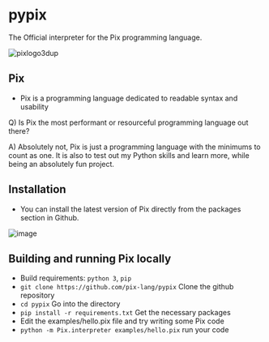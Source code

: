 # pypix
   The Official interpreter for the Pix programming language.
  
  ![pixlogo3dup](https://user-images.githubusercontent.com/77634274/133933971-7c102160-9f8a-4944-93af-d29ed5465ce6.jpeg)


## Pix
  - Pix is a programming language dedicated to readable syntax and usability

  Q) Is Pix the most performant or resourceful programming language out there?
  
  A) Absolutely not, Pix is just a programming language with the minimums to count as one.
  It is also to test out my Python skills and learn more, while being an absolutely fun project.

## Installation 
  - You can install the latest version of Pix directly from the packages section in Github.

![image](https://user-images.githubusercontent.com/77634274/133933845-7a8d1c4b-0345-4c62-bcf3-00ee2f3c1952.png)


## Building and running Pix locally
  - Build requirements: `python 3`, `pip`
  - `git clone https://github.com/pix-lang/pypix` Clone the github repository
  - `cd pypix` Go into the directory
  - `pip install -r requirements.txt` Get the necessary packages
  - Edit the examples/hello.pix file and try writing some Pix code
  - `python -m Pix.interpreter examples/hello.pix` run your code

